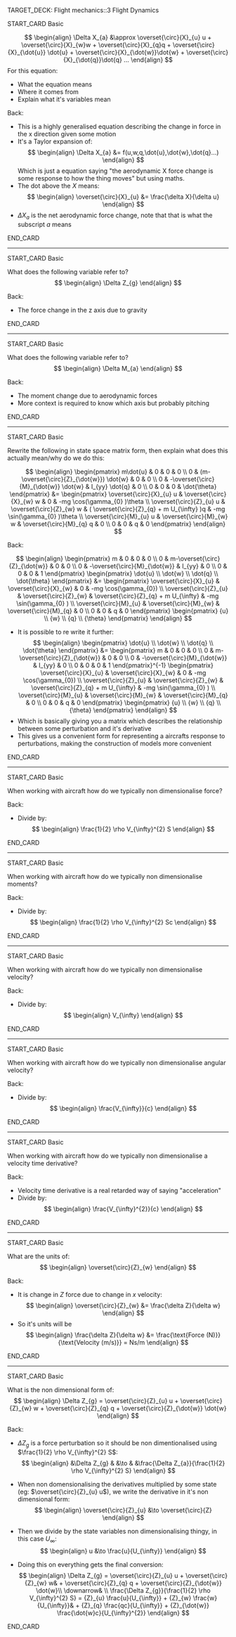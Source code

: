 TARGET_DECK: Flight mechanics::3 Flight Dynamics



START_CARD
Basic

$$ \begin{align}
\Delta X_{a} &\approx \overset{\circ}{X}_{u} u + \overset{\circ}{X}_{w}w + \overset{\circ}{X}_{q}q + \overset{\circ}{X}_{\dot{u}} \dot{u} + \overset{\circ}{X}_{\dot{w}}\dot{w} + \overset{\circ}{X}_{\dot{q}}\dot{q} ...
\end{align} $$
For this equation:
- What the equation means
- Where it comes from
- Explain what it's variables mean

Back: 
- This is a highly generalised equation describing the change in force in the x direction given some motion
- It's a Taylor expansion of:
$$ \begin{align}
\Delta X_{a} &= f(u,w,q,\dot{u},\dot{w},\dot{q}...)
\end{align} $$ 
Which is just a equation saying "the aerodynamic X force change is some response to how the thing moves" but using maths.
- The dot above the $X$ means:
$$ \begin{align}
\overset{\circ}{X}_{u} &= \frac{\delta X}{\delta u}
\end{align} $$
- $\Delta X_{a}$ is the net aerodynamic force change, note that that is what the subscript $a$ means

END_CARD


--------

START_CARD
Basic

What does the following variable refer to?
$$ \begin{align}
\Delta Z_{g} 
\end{align} $$

Back: 
- The force change in the z axis due to gravity

END_CARD


--------

START_CARD
Basic

What does the following variable refer to?
$$ \begin{align}
\Delta M_{a} 
\end{align} $$

Back: 
- The moment change due to aerodynamic forces
- More context is required to know which axis but probably pitching

END_CARD



--------

START_CARD
Basic

Rewrite the following in state space matrix form, then explain what does this actually mean/why do we do this:

$$ \begin{align}
\begin{pmatrix} m\dot{u}  & 0 & 0 & 0 \\ 0 & (m-\overset{\circ}{Z}_{\dot{w}}) \dot{w} & 0 & 0 \\ 0 & -\overset{\circ}{M}_{\dot{w}} \dot{w}  &  I_{yy} \dot{q} & 0 \\ 0 & 0 & 0 & \dot{\theta} \end{pmatrix} &= \begin{pmatrix}  \overset{\circ}{X}_{u} u  & \overset{\circ}{X}_{w} w  & 0 & -mg \cos(\gamma_{0} )\theta  \\  \overset{\circ}{Z}_{u} u  & \overset{\circ}{Z}_{w} w  & ( \overset{\circ}{Z}_{q} + m U_{\infty} )q & -mg \sin(\gamma_{0} )\theta  \\ \overset{\circ}{M}_{u} u  & \overset{\circ}{M}_{w} w  & \overset{\circ}{M}_{q} q  & 0 \\ 0 & 0 & q & 0 \end{pmatrix} 
\end{align} $$

Back: 

$$ \begin{align}
\begin{pmatrix} m  & 0 & 0 & 0 \\ 0 & m-\overset{\circ}{Z}_{\dot{w}} & 0 & 0 \\ 0 & -\overset{\circ}{M}_{\dot{w}} &  I_{yy}  & 0 \\ 0 & 0 & 0 & 1 \end{pmatrix} \begin{pmatrix} \dot{u} \\ \dot{w} \\ \dot{q} \\ \dot{\theta} \end{pmatrix} &= \begin{pmatrix}  \overset{\circ}{X}_{u}  & \overset{\circ}{X}_{w} & 0 & -mg \cos(\gamma_{0})  \\  \overset{\circ}{Z}_{u}   & \overset{\circ}{Z}_{w}  &  \overset{\circ}{Z}_{q} + m U_{\infty}  & -mg \sin(\gamma_{0} )  \\ \overset{\circ}{M}_{u}   & \overset{\circ}{M}_{w}   & \overset{\circ}{M}_{q}  & 0 \\ 0 & 0 & q & 0 \end{pmatrix} \begin{pmatrix} {u} \\ {w} \\ {q} \\ {\theta} \end{pmatrix} 
\end{align} $$
- It is possible to re write it further:
$$ \begin{align}
 \begin{pmatrix} \dot{u} \\ \dot{w} \\ \dot{q} \\ \dot{\theta} \end{pmatrix} &= \begin{pmatrix} m  & 0 & 0 & 0 \\ 0 & m-\overset{\circ}{Z}_{\dot{w}} & 0 & 0 \\ 0 & -\overset{\circ}{M}_{\dot{w}} &  I_{yy}  & 0 \\ 0 & 0 & 0 & 1 \end{pmatrix}^{-1} \begin{pmatrix}  \overset{\circ}{X}_{u}  & \overset{\circ}{X}_{w} & 0 & -mg \cos(\gamma_{0})  \\  \overset{\circ}{Z}_{u}   & \overset{\circ}{Z}_{w}  &  \overset{\circ}{Z}_{q} + m U_{\infty}  & -mg \sin(\gamma_{0} )  \\ \overset{\circ}{M}_{u}   & \overset{\circ}{M}_{w}   & \overset{\circ}{M}_{q}  & 0 \\ 0 & 0 & q & 0 \end{pmatrix} \begin{pmatrix} {u} \\ {w} \\ {q} \\ {\theta} \end{pmatrix} 
\end{align} $$
- Which is basically giving you a matrix which describes the relationship between some perturbation and it's derivative
- This gives us a convenient form for representing a aircrafts response to perturbations, making the construction of models more convenient

END_CARD


--------

START_CARD
Basic

When working with aircraft how do we typically non dimensionalise force?

Back: 
- Divide by:
$$ \begin{align}
\frac{1}{2} \rho V_{\infty}^{2} S
\end{align} $$

END_CARD


--------

START_CARD
Basic

When working with aircraft how do we typically non dimensionalise moments?

Back: 
- Divide by:
$$ \begin{align}
\frac{1}{2} \rho V_{\infty}^{2} Sc
\end{align} $$

END_CARD






--------

START_CARD
Basic

When working with aircraft how do we typically non dimensionalise velocity?

Back: 
- Divide by:
$$ \begin{align}
  V_{\infty} 
\end{align} $$

END_CARD



--------

START_CARD
Basic

When working with aircraft how do we typically non dimensionalise angular velocity?

Back: 
- Divide by:
$$ \begin{align}
 \frac{V_{\infty}}{c}
\end{align} $$

END_CARD

--------

START_CARD
Basic

When working with aircraft how do we typically non dimensionalise a velocity time derivative?

Back: 
- Velocity time derivative is a real retarded way of saying "acceleration"
- Divide by:
$$ \begin{align}
 \frac{V_{\infty}^{2}}{c}
\end{align} $$

END_CARD

--------

START_CARD
Basic

What are the units of:
$$ \begin{align}
\overset{\circ}{Z}_{w}
\end{align} $$

Back: 
- It is change in $Z$ force due to change in $x$ velocity:
$$ \begin{align}
\overset{\circ}{Z}_{w} &= \frac{\delta Z}{\delta w}
\end{align} $$
- So it's units will be
$$ \begin{align}
\frac{\delta Z}{\delta w} &= \frac{\text{Force (N)}}{\text{Velocity (m/s)}} = Ns/m
\end{align} $$

END_CARD

--------


START_CARD
Basic

What is the non dimensional form of:
$$ \begin{align}
\Delta Z_{g} = \overset{\circ}{Z}_{u} u + \overset{\circ}{Z}_{w} w + \overset{\circ}{Z}_{q} q + \overset{\circ}{Z}_{\dot{w}} \dot{w}
\end{align} $$

Back: 
- $\Delta Z_{g}$ is a force perturbation so it should be non dimentionalised using $\frac{1}{2} \rho V_{\infty}^{2} S$:
$$ \begin{align}
&\Delta Z_{g}  & &\to & &\frac{\Delta Z_{a}}{\frac{1}{2} \rho V_{\infty}^{2} S}
\end{align} $$

- When non domensionalising the derivatives multiplied by some state (eg: $\overset{\circ}{Z}_{u} u$), we write the derivative in it's non dimensional form:
$$ \begin{align}
\overset{\circ}{Z}_{u} &\to \overset{\circ}{Z}
\end{align} $$
- Then we divide by the state variables non dimensionalising thingy, in this case $U_{\infty}$:
$$ \begin{align}
u &\to \frac{u}{U_{\infty}}
\end{align} $$

- Doing this on everything gets the final conversion:
$$ \begin{align}
\Delta Z_{g} = \overset{\circ}{Z}_{u} u + \overset{\circ}{Z}_{w} w& + \overset{\circ}{Z}_{q} q + \overset{\circ}{Z}_{\dot{w}} \dot{w}\\
\downarrow& \\
 \frac{\Delta Z_{g}}{\frac{1}{2} \rho V_{\infty}^{2} S} = {Z}_{u} \frac{u}{U_{\infty}} + {Z}_{w} \frac{w}{U_{\infty}}& + {Z}_{q} \frac{qc}{U_{\infty}} +  {Z}_{\dot{w}} \frac{\dot{w}c}{U_{\infty}^{2}}
\end{align} $$

END_CARD 
